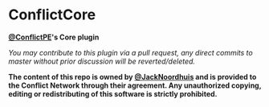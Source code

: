 ConflictCore
===================
__[@ConflictPE](https://github.com/ConflictPE)'s Core plugin__

_You may contribute to this plugin via a pull request, any direct commits to master without prior discussion will be reverted/deleted._

__The content of this repo is owned by [@JackNoordhuis](https://github.com/JackNoordhuis) and is provided to the Conflict Network through their agreement.
Any unauthorized copying, editing or redistributing of this software is strictly prohibited.__